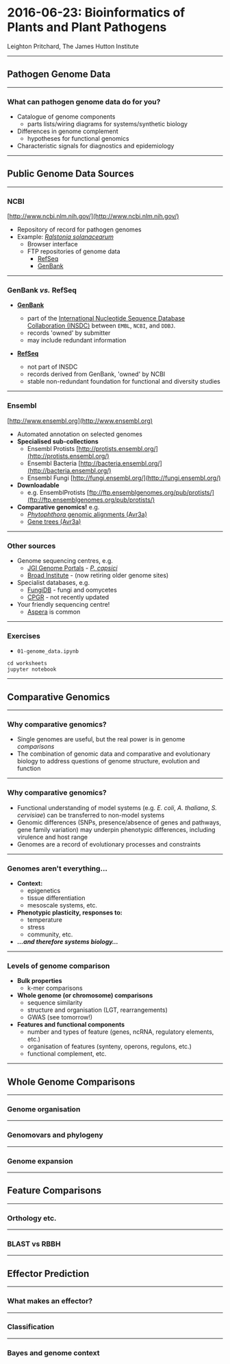 <!-- .slide: data-background="./images/pba_400_circular.png" -->

# 2016-06-23: Bioinformatics of Plants and Plant Pathogens

Leighton Pritchard, The James Hutton Institute

---

<!-- .slide: data-background="./images/hutton_background.png" data-background-size="100%" -->

## Pathogen Genome Data

----

<!-- .slide: data-background="./images/hutton_background.png" data-background-size="100%" -->

### What can pathogen genome data do for you?

* Catalogue of genome components
  * parts lists/wiring diagrams for systems/synthetic biology
* Differences in genome complement
  * hypotheses for functional genomics
* Characteristic signals for diagnostics and epidemiology

---

<!-- .slide: data-background="./images/ensembl_protists.png" -->

## Public Genome Data Sources

----

<!-- .slide: data-background="./images/hutton_background.png" data-background-size="100%" -->

### NCBI

[http://www.ncbi.nlm.nih.gov/](http://www.ncbi.nlm.nih.gov/)

* Repository of record for pathogen genomes
* Example: [*Ralstonia solanacearum*](http://www.ncbi.nlm.nih.gov/genome/490)
  * Browser interface
  * FTP repositories of genome data
    * [RefSeq](ftp://ftp.ncbi.nlm.nih.gov/genomes/refseq/bacteria/Ralstonia_solanacearum/latest_assembly_versions/)
    * [GenBank](ftp://ftp.ncbi.nlm.nih.gov/genomes/genbank/bacteria/Ralstonia_solanacearum/latest_assembly_versions/)

----

<!-- .slide: data-background="./images/hutton_background.png" data-background-size="100%" -->

### GenBank *vs.* RefSeq

* [**GenBank**](http://www.ncbi.nlm.nih.gov/genbank/)
  * part of the [International Nucleotide Sequence Database Collaboration (INSDC)](http://www.insdc.org/) between `EMBL`, `NCBI`, and `DDBJ`.
  * records 'owned' by submitter
  * may include redundant information
  
* [**RefSeq**](http://www.ncbi.nlm.nih.gov/refseq/about/)
  * not part of INSDC
  * records derived from GenBank, 'owned' by NCBI
  * stable non-redundant foundation for functional and diversity studies

----

<!-- .slide: data-background="./images/hutton_background.png" data-background-size="100%" -->

### Ensembl

[http://www.ensembl.org](http://www.ensembl.org)

* Automated annotation on selected genomes
* **Specialised sub-collections**
  * Ensembl Protists [http://protists.ensembl.org/](http://protists.ensembl.org/)
  * Ensembl Bacteria [http://bacteria.ensembl.org/](http://bacteria.ensembl.org/)
  * Ensembl Fungi [http://fungi.ensembl.org/](http://fungi.ensembl.org/)
* **Downloadable**
  * e.g. EnsemblProtists [ftp://ftp.ensemblgenomes.org/pub/protists/](ftp://ftp.ensemblgenomes.org/pub/protists/)
* **Comparative genomics!** e.g.
  * [*Phytophthora* genomic alignments (Avr3a)](http://protists.ensembl.org/Phytophthora_infestans/Location/Compara_Alignments/Image?align=119329;db=core;r=supercont1.34:559462-573700)
  * [Gene trees (Avr3a)](http://protists.ensembl.org/Phytophthora_infestans/Gene/Compara_Tree/pan_compara?db=core;g=PITG_14371;r=supercont1.34:559462-573700;t=PITG_14371T0)

----

<!-- .slide: data-background="./images/hutton_background.png" data-background-size="100%" -->

### Other sources

* Genome sequencing centres, e.g.
  * [JGI Genome Portals](http://genome.jgi.doe.gov/) - [*P. capsici*](http://genome.jgi.doe.gov/Phyca11/Phyca11.home.html)
  * [Broad Institute](https://www.broadinstitute.org/) - (now retiring older genome sites)
* Specialist databases, e.g.
  * [FungiDB](http://fungidb.org/fungidb/) - fungi and oomycetes
  * [CPGR](http://cpgr.plantbiology.msu.edu/) - not recently updated
* Your friendly sequencing centre!
  * [Aspera](http://asperasoft.com/) is common

----

### Exercises

* `01-genome_data.ipynb`

```
cd worksheets
jupyter notebook
```


---

## Comparative Genomics  

----

<!-- .slide: data-background="./images/hutton_background.png" data-background-size="100%" -->

### Why comparative genomics?

* Single genomes are useful, but the real power is in genome *comparisons*
* The combination of genomic data and comparative and evolutionary biology to address questions of genome structure, evolution and function

----

<!-- .slide: data-background="./images/hutton_background.png" data-background-size="100%" -->

### Why comparative genomics?

* Functional understanding of model systems (e.g. *E. coli*, *A. thaliana*, *S. cervisiae*) can be transferred to non-model systems
* Genomic differences (SNPs, presence/absence of genes and pathways, gene family variation) may underpin phenotypic differences, including virulence and host range
* Genomes are a record of evolutionary processes and constraints

----

<!-- .slide: data-background="./images/hutton_background.png" data-background-size="100%" -->

### Genomes aren't everything…

* **Context:**
  * epigenetics
  * tissue differentiation
  * mesoscale systems, etc.
* **Phenotypic plasticity, responses to:**
  * temperature
  * stress
  * community, etc.
* ***…and therefore systems biology…***

----

<!-- .slide: data-background="./images/hutton_background.png" data-background-size="100%" -->

### Levels of genome comparison

* **Bulk properties**
  * k-mer comparisons
* **Whole genome (or chromosome) comparisons**
  * sequence similarity
  * structure and organisation (LGT, rearrangements)
  * GWAS (see tomorrow!)
* **Features and functional components**
  * number and types of feature (genes, ncRNA, regulatory elements, etc.)
  * organisation of features (synteny, operons, regulons, etc.)
  * functional complement, etc.

---

## Whole Genome Comparisons

----

<!-- .slide: data-background="./images/hutton_background.png" data-background-size="100%" -->

### Genome organisation

----

<!-- .slide: data-background="./images/hutton_background.png" data-background-size="100%" -->

### Genomovars and phylogeny

----

<!-- .slide: data-background="./images/hutton_background.png" data-background-size="100%" -->

### Genome expansion

---

## Feature Comparisons

----

<!-- .slide: data-background="./images/hutton_background.png" data-background-size="100%" -->

### Orthology etc.

----

<!-- .slide: data-background="./images/hutton_background.png" data-background-size="100%" -->

### BLAST vs RBBH

---

## Effector Prediction

----

<!-- .slide: data-background="./images/hutton_background.png" data-background-size="100%" -->

### What makes an effector?

----

<!-- .slide: data-background="./images/hutton_background.png" data-background-size="100%" -->

### Classification

----

<!-- .slide: data-background="./images/hutton_background.png" data-background-size="100%" -->

### Bayes and genome context


